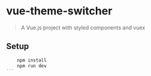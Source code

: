 # vue-theme-switcher

> A Vue.js project with styled components and vuex

## Setup

````javascript
    npm install
    npm run dev
```
